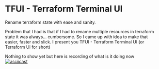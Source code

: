 # TFUI - Terraform Terminal UI

Rename terraform state with ease and sanity.

Problem that I had is that if I had to rename multiple resources in terraform state it was always... cumbersome.
So I came up with idea to make that easier, faster and slick. 
I present you TFUI - Terraform Terminal UI (or Terraform UI for short)

Nothing to show yet but here is recording of what is it doing now
[![asciicast](https://asciinema.org/a/bqqODSVghFSQ9qbSWItQg4USZ.svg)](https://asciinema.org/a/bqqODSVghFSQ9qbSWItQg4USZ)